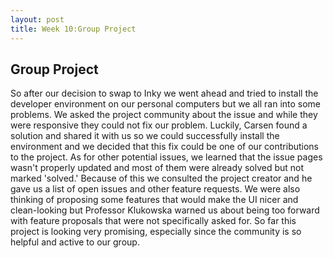 ```yaml
---
layout: post
title: Week 10:Group Project
---
```


## Group Project
So after our decision to swap to Inky we went ahead and tried to install the developer environment on our personal computers but we all 
ran into some problems. We asked the project community about the issue and while they were responsive they could not fix our problem.
Luckily, Carsen found a solution and shared it with us so we could successfully install the environment and we decided that this fix 
could be one of our contributions to the project. As for other potential issues, we learned that the issue pages wasn't properly updated
and most of them were already solved but not marked 'solved.' Because of this we consulted the project creator and he gave us a list
of open issues and other feature requests. We were also thinking of proposing some features that would make the UI nicer and clean-looking 
but Professor Klukowska warned us about being too forward with feature proposals that were not specifically asked for. So far this
project is looking very promising, especially since the community is so helpful and active to our group. 
